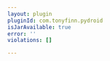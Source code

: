```yaml
---
layout: plugin
pluginId: com.tonyfinn.pydroid
isJarAvailable: true
error: ''
violations: []

---
```

